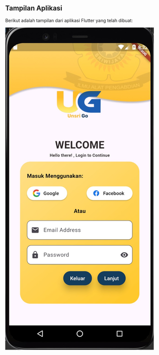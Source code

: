 ## Tampilan Aplikasi

Berikut adalah tampilan dari aplikasi Flutter yang telah dibuat:

![Tampilan LoginPage](UI/LoginPage.jpeg)

